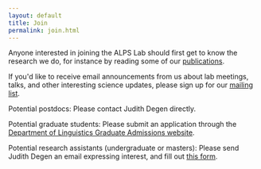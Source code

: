 ```yaml
---
layout: default
title: Join
permalink: join.html
---
```


Anyone interested in joining the ALPS Lab should first get to know the research we do, for instance by reading some of our [publications](/publications.html).

If you'd like to receive email announcements from us about lab meetings, talks, and other interesting science updates, please sign up for our [mailing list](https://mailman.stanford.edu/mailman/listinfo/alps-lab-all).

Potential postdocs: Please contact Judith Degen directly.

Potential graduate students: Please submit an application through the [Department of Linguistics Graduate Admissions website](https://linguistics.stanford.edu/degree-programs/graduate-admissions).

Potential research assistants (undergraduate or masters): Please send Judith Degen an email expressing interest, and fill out [this form](https://docs.google.com/forms/d/e/1FAIpQLScd0AD-ed74v1F-a7qozr-rl6ioF02Xr8FWM5FqH3ynuISjqg/viewform?usp=sf_link).